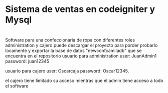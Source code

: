 # Sistema de ventas en codeigniter y Mysql

#

Software para una confeccionaria de ropa con diferentes roles administration y cajero puede descargar el proyecto para porder probarlo locamente y exportar la base de datos "newconfcamiladb" que se encuentra en el repositorio
usuario para administration
user: JuanAdmin1
password: juan12345

usuario para cajero
user: Oscarcaja
password: Oscar12345.

el cajero tiene limitado su acceso mientras que el admin tiene acceso a todo el software
